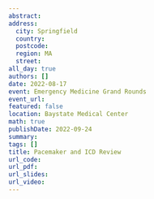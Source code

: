 ```yaml
---
abstract: 
address:
  city: Springfield
  country:
  postcode: 
  region: MA
  street: 
all_day: true
authors: []
date: 2022-08-17
event: Emergency Medicine Grand Rounds
event_url: 
featured: false
location: Baystate Medical Center
math: true
publishDate: 2022-09-24
summary: 
tags: []
title: Pacemaker and ICD Review
url_code: 
url_pdf: 
url_slides: 
url_video: 
---
```

